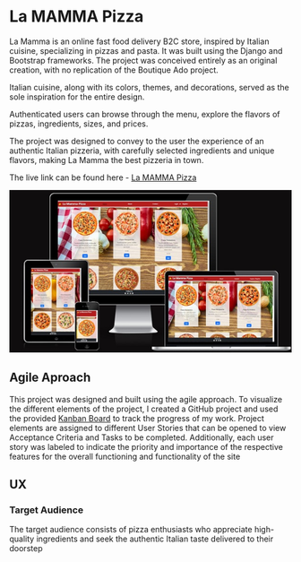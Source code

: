 # La MAMMA Pizza

La Mamma is an online fast food delivery B2C store, inspired by Italian cuisine, specializing in pizzas and pasta. It was built using the Django and Bootstrap frameworks.
The project was conceived entirely as an original creation, with no replication of the Boutique Ado project.

Italian cuisine, along with its colors, themes, and decorations, served as the sole inspiration for the entire design.

Authenticated users can browse through the menu, explore the flavors of pizzas, ingredients, sizes, and prices.

The project was designed to convey to the user the experience of an authentic Italian pizzeria, with carefully selected ingredients and unique flavors, making La Mamma the best pizzeria in town.


The live link can be found here - [La MAMMA Pizza](https://myecommerce-f6b06812eb2a.herokuapp.com/)

![responsive-site](static/images/responsividade01.jpg)

## Agile Aproach

This project was designed and built using the agile approach. To visualize the different elements of the project, I created a GitHub project and used the provided [Kanban Board](https://github.com/users/RubemJanoni/projects/7) to track the progress of my work. Project elements are assigned to different User Stories that can be opened to view Acceptance Criteria and Tasks to be completed. Additionally, each user story was labeled to indicate the priority and importance of the respective features for the overall functioning and functionality of the site

## UX

### Target Audience

The target audience consists of pizza enthusiasts who appreciate high-quality ingredients and seek the authentic Italian taste delivered to their doorstep




